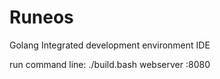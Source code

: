 Runeos
======

Golang Integrated development environment IDE

run command line: 
    ./build.bash webserver :8080
